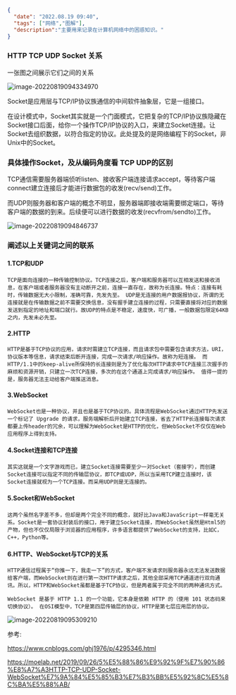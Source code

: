 ```json
{
  "date": "2022.08.19 09:40",
  "tags": ["网络","图解"],
  "description":"主要用来记录在计算机网络中的困惑知识。"
}
```

### HTTP TCP UDP Socket 关系

一张图之间展示它们之间的关系

![image-20220819094334970]( /Users/liuzesheng/个人博客/forest-blog/images/image-20220819094334970.png)



Socket是应用层与TCP/IP协议族通信的中间软件抽象层，它是一组接口。

在设计模式中，Socket其实就是一个门面模式，它把复杂的TCP/IP协议族隐藏在Socket接口后面，给你一个操作TCP/IP协议的入口，来建立Socket连接。让Socket去组织数据，以符合指定的协议。此处提及的是网络编程下的Socket，非Unix中的Socket。

### 具体操作Socket，及从编码角度看 TCP UDP的区别

TCP通信需要服务器端侦听listen、接收客户端连接请求accept，等待客户端connect建立连接后才能进行数据包的收发(recv/send)工作。

而UDP则服务器和客户端的概念不明显，服务器端即接收端需要绑定端口，等待客户端的数据的到来。后续便可以进行数据的收发(recvfrom/sendto)工作。

![image-20220819094846737]( /Users/liuzesheng/个人博客/forest-blog/images/image-20220819094334970.png)





### 阐述以上关键词之间的联系

#### 1.TCP和UDP

```
TCP是面向连接的一种传输控制协议。TCP连接之后，客户端和服务器可以互相发送和接收消息，在客户端或者服务器没有主动断开之前，连接一直存在，故称为长连接。特点：连接有耗时，传输数据无大小限制，准确可靠，先发先至。 UDP是无连接的用户数据报协议，所谓的无连接就是在传输数据之前不需要交换信息，没有握手建立连接的过程，只需要直接将对应的数据发送到指定的地址和端口就行。故UDP的特点是不稳定，速度快，可广播，一般数据包限定64KB之内，先发未必先至。
```

#### 2.HTTP

```
HTTP是基于TCP协议的应用，请求时需建立TCP连接，而且请求包中需要包含请求方法，URI，协议版本等信息，请求结束后断开连接，完成一次请求/响应操作。故称为短连接。 而HTTP/1.1中的keep-alive所保持的长连接则是为了优化每次HTTP请求中TCP连接三次握手的麻烦和资源开销，只建立一次TCP连接，多次的在这个通道上完成请求/响应操作。 值得一提的是，服务器无法主动给客户端推送消息。
```

#### 3.WebSocket

```
WebSocket也是一种协议，并且也是基于TCP协议的。具体流程是WebSocket通过HTTP先发送一个标记了 Upgrade 的请求，服务端解析后开始建立TCP连接，省去了HTTP长连接每次请求都要上传header的冗余，可以理解为WebSocket是HTTP的优化，但WebSocket不仅仅在Web应用程序上得到支持。
```

#### 4.Socket连接和TCP连接

```
其实这就是一个文字游戏而已，建立Socket连接需要至少一对Socket（套接字），而创建Socket连接可以指定不同的传输层协议，即TCP或UDP，所以当采用TCP建立连接时，该Socket连接就视为一个TCP连接。而采用UDP则是无连接的。
```

#### 5.Socket和WebSocket

```
这两个虽然名字差不多，但却是两个完全不同的概念，就好比Java和JavaScript一样毫无关系。Socket是一套协议封装后的接口，用于建立Socket连接，而WebSocket虽然是Html5的产物，但也不仅仅局限于浏览器的应用程序，许多语言都提供了WebSocket的支持，比如C，C++，Python等。
```

#### 6.HTTP、WebSocket与TCP的关系

```
HTTP通信过程属于“你推一下，我走一下”的方式，客户端不发请求则服务器永远无法发送数据给客户端，而WebSocket则在进行第一次HTTP请求之后，其他全部采用TCP通道进行双向通讯。所以，HTTP和WebSocket虽都是基于TCP协议，但是两者属于完全不同的两种通讯方式。
```

```
WebSocket 是基于 HTTP 1.1 的一个功能，它本身是依赖 HTTP 的（使用 101 状态码来切换协议）。 在OSI模型中，TCP是第四层传输层的协议，HTTP是第七层应用层的协议。
```

![image-20220819095309210]( /Users/liuzesheng/个人博客/forest-blog/images/image-20220819095309210.png)

参考:

https://www.cnblogs.com/ghj1976/p/4295346.html

https://moelab.net/2019/09/26/5%E5%88%86%E9%92%9F%E7%90%86%E8%A7%A3HTTP-TCP-UDP-Socket-WebSocket%E7%9A%84%E5%85%B3%E7%B3%BB%E5%92%8C%E5%8C%BA%E5%88%AB/
